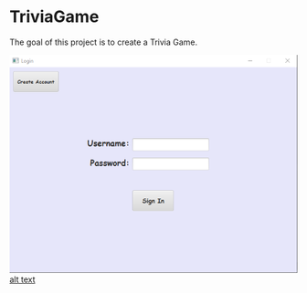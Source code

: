 # TriviaGame
The goal of this project is to create a Trivia Game.

![picture](https://github.com/crumpl07/TriviaGame/blob/Luke/Images/LoginPage.PNG)
[alt text](https://github.com/crumpl07/TriviaGame/blob/Luke/Images/LoginPage.PNG)
